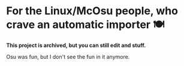 # For the Linux/McOsu people, who crave an automatic importer 🍽
**This project is archived, but you can still edit and stuff.**

Osu was fun, but I don't see the fun in it anymore.

